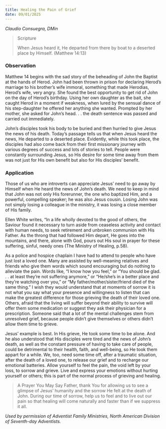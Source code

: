 ```yaml
---
title: Healing the Pain of Grief
date: 09/01/2025
---
```


_Claudio Consuegra, DMin_

> <p>Scripture</p>
> When Jesus heard it, He departed from there by boat to a deserted place by Himself. (Matthew 14:13)

### Observation

Matthew 14 begins with the sad story of the beheading of John the Baptist at the hands of Herod. John had been thrown in prison for declaring Herod’s marriage to his brother’s wife immoral, something that made Herodias, Herod’s wife, very angry. She found the best opportunity to get rid of John on the day of Herod’s birthday. Using her own daughter as the bait, she caught Herod in a moment if weakness, when lured by the sensual dance of his step-daughter he offered her anything she wanted. Prompted by her mother, she asked for John’s head. . . the death sentence was passed and carried out immediately.

John’s disciples took his body to be buried and then hurried to give Jesus the news of his death. Today’s passage tells us that when Jesus heard the news, He departed to a deserted place. Evidently, while this took place, the disciples had also come back from their first missionary journey with various degrees of success and lots of stories to tell. People were constantly surrounding Jesus, so His desire for some time away from them was not just for His own benefit but also for His disciples’ benefit.

### Application

Those of us who are introverts can appreciate Jesus’ need to go away by Himself when He heard the news of John’s death. We need to keep in mind that John was not only His forerunner, the one who baptized Him, and a powerful, compelling speaker; he was also Jesus cousin. Losing John was not simply losing a colleague in the ministry, it was losing a close member of His family.

Ellen White writes, “In a life wholly devoted to the good of others, the Saviour found it necessary to turn aside from ceaseless activity and contact with human needs, to seek retirement and unbroken communion with His Father. As the throng that had followed Him depart, He goes into the mountains, and there, alone with God, pours out His soul in prayer for these suffering, sinful, needy ones (The Ministry of Healing, p.58).

As a police and hospice chaplain I have had to attend to people who have just lost a loved one. Many are assisted by well-meaning relatives and friends who give them words which sound encouraging but do nothing to alleviate the pain. Words like, “I know how you feel,” or “You should be glad. . . at least they’re not suffering anymore,” or “He/she’s in a better place and they’re watching over you,” or “My father/mother/sister/friend died of the same thing.” I wish they would understand that at moments of sorrow it is not what you say what your presence and willingness to listen that can make the greatest difference for those grieving the death of their loved one. Others, afraid that the living will suffer beyond their ability to survive will offer them some medication or suggest they ask their physician for a prescription. Someone said that a lot of the mental challenges stem from unresolved grief, because people didn’t give themselves or others didn’t allow them time to grieve.

Jesus’ example is best. In His grieve, He took some time to be alone. And he also understood that His disciples were tired and the news of John’s death, as well as the constant pressure of having to take care of people, could be detrimental to their health, faith, and well-being, so He took them appart for a while. We, too, need some time off, after a traumatic situation, after the death of a loved one, to release our grief and to recharge our emotional batteries. Allow yourself to feel the pain, the void left by your loss, to sorrow and grieve. Live and express your emotions without hurting yourself or others; this is part of the normal process of grieving and healing.

> <callout>A Prayer You May Say</callout>
> Father, thank You for allowing us to see a glimpse of Jesus’ humanity and the sorrow He felt at the death of John. During our time of sorrow, help us to feel and to live out our pain so that healing will come naturally and faster than if we suppress it all.

_Used by permission of Adventist Family Ministries, North American Division of Seventh-day Adventists._